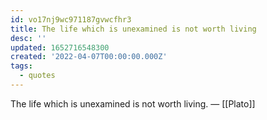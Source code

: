 ```yaml
---
id: vo17nj9wc971187gvwcfhr3
title: The life which is unexamined is not worth living
desc: ''
updated: 1652716548300
created: '2022-04-07T00:00:00.000Z'
tags:
  - quotes
---
```


The life which is unexamined is not worth living. — [[Plato]]
